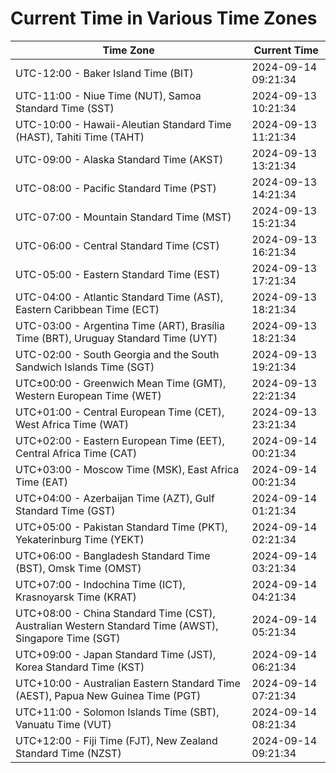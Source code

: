 # Current Time in Various Time Zones

| Time Zone | Current Time |
|-----------|--------------|
| UTC-12:00 - Baker Island Time (BIT) | 2024-09-14 09:21:34 |
| UTC-11:00 - Niue Time (NUT), Samoa Standard Time (SST) | 2024-09-13 10:21:34 |
| UTC-10:00 - Hawaii-Aleutian Standard Time (HAST), Tahiti Time (TAHT) | 2024-09-13 11:21:34 |
| UTC-09:00 - Alaska Standard Time (AKST) | 2024-09-13 13:21:34 |
| UTC-08:00 - Pacific Standard Time (PST) | 2024-09-13 14:21:34 |
| UTC-07:00 - Mountain Standard Time (MST) | 2024-09-13 15:21:34 |
| UTC-06:00 - Central Standard Time (CST) | 2024-09-13 16:21:34 |
| UTC-05:00 - Eastern Standard Time (EST) | 2024-09-13 17:21:34 |
| UTC-04:00 - Atlantic Standard Time (AST), Eastern Caribbean Time (ECT) | 2024-09-13 18:21:34 |
| UTC-03:00 - Argentina Time (ART), Brasília Time (BRT), Uruguay Standard Time (UYT) | 2024-09-13 18:21:34 |
| UTC-02:00 - South Georgia and the South Sandwich Islands Time (SGT) | 2024-09-13 19:21:34 |
| UTC±00:00 - Greenwich Mean Time (GMT), Western European Time (WET) | 2024-09-13 22:21:34 |
| UTC+01:00 - Central European Time (CET), West Africa Time (WAT) | 2024-09-13 23:21:34 |
| UTC+02:00 - Eastern European Time (EET), Central Africa Time (CAT) | 2024-09-14 00:21:34 |
| UTC+03:00 - Moscow Time (MSK), East Africa Time (EAT) | 2024-09-14 00:21:34 |
| UTC+04:00 - Azerbaijan Time (AZT), Gulf Standard Time (GST) | 2024-09-14 01:21:34 |
| UTC+05:00 - Pakistan Standard Time (PKT), Yekaterinburg Time (YEKT) | 2024-09-14 02:21:34 |
| UTC+06:00 - Bangladesh Standard Time (BST), Omsk Time (OMST) | 2024-09-14 03:21:34 |
| UTC+07:00 - Indochina Time (ICT), Krasnoyarsk Time (KRAT) | 2024-09-14 04:21:34 |
| UTC+08:00 - China Standard Time (CST), Australian Western Standard Time (AWST), Singapore Time (SGT) | 2024-09-14 05:21:34 |
| UTC+09:00 - Japan Standard Time (JST), Korea Standard Time (KST) | 2024-09-14 06:21:34 |
| UTC+10:00 - Australian Eastern Standard Time (AEST), Papua New Guinea Time (PGT) | 2024-09-14 07:21:34 |
| UTC+11:00 - Solomon Islands Time (SBT), Vanuatu Time (VUT) | 2024-09-14 08:21:34 |
| UTC+12:00 - Fiji Time (FJT), New Zealand Standard Time (NZST) | 2024-09-14 09:21:34 |
